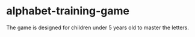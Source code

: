 # alphabet-training-game
The game is designed for children under 5 years old to master the letters.
